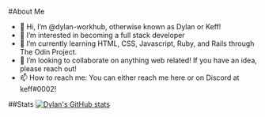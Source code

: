 #About Me
- 👋 Hi, I’m @dylan-workhub, otherwise known as Dylan or Keff!
- 👀 I’m interested in becoming a full stack developer
- 🌱 I’m currently learning HTML, CSS, Javascript, Ruby, and Rails through The Odin Project.
- 💞️ I’m looking to collaborate on anything web related! If you have an idea, please reach out!
- 📫 How to reach me: You can either reach me here or on Discord at keff#0002!

##Stats
[![Dylan's GitHub stats](https://github-readme-stats.vercel.app/api?username=dylan-workhub&theme=dracula&show_icons=true)](https://github.com/anuraghazra/github-readme-stats)
<!---
dylan-workhub/dylan-workhub is a ✨ special ✨ repository because its `README.md` (this file) appears on your GitHub profile.
You can click the Preview link to take a look at your changes.
--->
